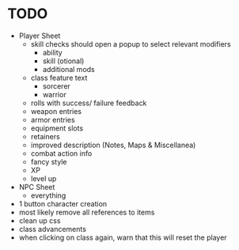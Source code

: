 # TODO
- Player Sheet
    - skill checks should open a popup to select relevant modifiers
        - ability
        - skill (otional)
        - additional mods
    - class feature text
        - sorcerer
        - warrior
    - rolls with success/ failure feedback
    - weapon entries
    - armor entries
    - equipment slots
    - retainers
    - improved description (Notes, Maps & Miscellanea)
    - combat action info
    - fancy style
    - XP
    - level up
- NPC Sheet
    - everything
- 1 button character creation
- most likely remove all references to items
- clean up css
- class advancements
- when clicking on class again, warn that this will reset the player